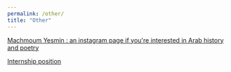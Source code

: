 ```yaml
---
permalink: /other/
title: "Other"
---
```


[Machmoum Yesmin : an instagram page if you're interested in Arab history and poetry](https://www.instagram.com/machmoumyesmin/)

<a href="/assets/Internship_distillation_speech.pdf" target="_blank">Internship position</a>

